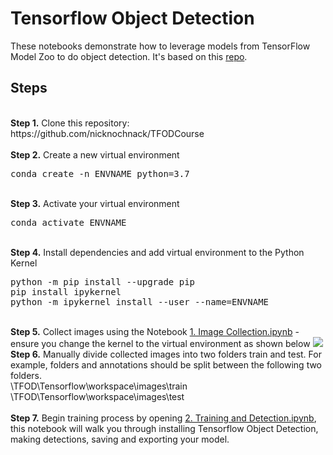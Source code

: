 # Tensorflow Object Detection
These notebooks demonstrate how to leverage models from TensorFlow Model Zoo to do object detection. It's based on this <a href="https://github.com/nicknochnack/TFODCourse">repo</a>.

## Steps
<br />
<b>Step 1.</b> Clone this repository: https://github.com/nicknochnack/TFODCourse
<br/><br/>
<b>Step 2.</b> Create a new virtual environment
<pre>
conda create -n ENVNAME python=3.7
</pre> 
<br/>
<b>Step 3.</b> Activate your virtual environment
<pre>
conda activate ENVNAME
</pre>
<br/>
<b>Step 4.</b> Install dependencies and add virtual environment to the Python Kernel
<pre>
python -m pip install --upgrade pip
pip install ipykernel
python -m ipykernel install --user --name=ENVNAME
</pre>
<br/>
<b>Step 5.</b> Collect images using the Notebook <a href="https://github.com/jiahau3/TFOD/blob/main/1.%20Image%20Collection.ipynb">1. Image Collection.ipynb</a> - ensure you change the kernel to the virtual environment as shown below
<img src="https://i.imgur.com/8yac6Xl.png"> 
<br/>
<b>Step 6.</b> Manually divide collected images into two folders train and test. For example, folders and annotations should be split between the following two folders. <br/>
\TFOD\Tensorflow\workspace\images\train<br />
\TFOD\Tensorflow\workspace\images\test
<br/><br/>
<b>Step 7.</b> Begin training process by opening <a href="https://github.com/jiahau3/TFOD/blob/main/Training_and_Detection_colab.ipynb">2. Training and Detection.ipynb</a>, this notebook will walk you through installing Tensorflow Object Detection, making detections, saving and exporting your model. 
